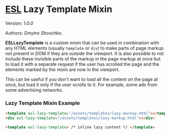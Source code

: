 # [ESL](../../../) Lazy Template Mixin

Version: *1.0.0*

Authors: *Dmytro Shovchko*.

<a name="intro"></a>

**ESLLazyTemplate** is a custom mixin that can be used in combination with any HTML elements (usually `template` or `div`) to make parts of page markup not present in DOM if they are outside the viewport. It is also possible to not include these invisible parts of the markup in the page markup at once but to load it with a separate request if the user has scrolled the page and the elements marked by the mixin are now in the viewport.

This can be useful if you don't want to load all the content on the page at once, but load it only if the user scrolls to it. For example, some ads from some advertising networks.

### Lazy Template Mixin Example

```html
<template esl-lazy-template="/assets/templates/lazy-markup.html"></template>
<div esl-lazy-template="/assets/templates/lazy-markup.html"></div>

<template esl-lazy-template> /* inline lazy content */ </template>
```
